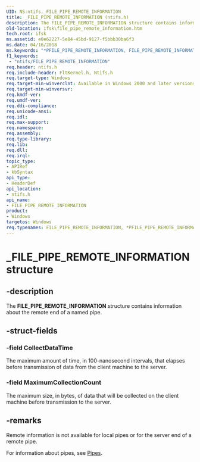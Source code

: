 ```yaml
---
UID: NS:ntifs._FILE_PIPE_REMOTE_INFORMATION
title: _FILE_PIPE_REMOTE_INFORMATION (ntifs.h)
description: The FILE_PIPE_REMOTE_INFORMATION structure contains information about the remote end of a named pipe.
old-location: ifsk\file_pipe_remote_information.htm
tech.root: ifsk
ms.assetid: e0e62227-5e84-45bd-9127-f5bbb30ba6f3
ms.date: 04/16/2018
ms.keywords: "*PFILE_PIPE_REMOTE_INFORMATION, FILE_PIPE_REMOTE_INFORMATION, FILE_PIPE_REMOTE_INFORMATION structure [Installable File System Drivers], PFILE_PIPE_REMOTE_INFORMATION, PFILE_PIPE_REMOTE_INFORMATION structure pointer [Installable File System Drivers], _FILE_PIPE_REMOTE_INFORMATION, ifsk.file_pipe_remote_information, ntifs/FILE_PIPE_REMOTE_INFORMATION, ntifs/PFILE_PIPE_REMOTE_INFORMATION"
f1_keywords:
 - "ntifs/FILE_PIPE_REMOTE_INFORMATION"
req.header: ntifs.h
req.include-header: FltKernel.h, Ntifs.h
req.target-type: Windows
req.target-min-winverclnt: Available in Windows 2000 and later versions of the Windows operating system.
req.target-min-winversvr: 
req.kmdf-ver: 
req.umdf-ver: 
req.ddi-compliance: 
req.unicode-ansi: 
req.idl: 
req.max-support: 
req.namespace: 
req.assembly: 
req.type-library: 
req.lib: 
req.dll: 
req.irql: 
topic_type:
- APIRef
- kbSyntax
api_type:
- HeaderDef
api_location:
- ntifs.h
api_name:
- FILE_PIPE_REMOTE_INFORMATION
product:
- Windows
targetos: Windows
req.typenames: FILE_PIPE_REMOTE_INFORMATION, *PFILE_PIPE_REMOTE_INFORMATION
---
```


# _FILE_PIPE_REMOTE_INFORMATION structure


## -description


The <b>FILE_PIPE_REMOTE_INFORMATION</b> structure contains information about the remote end of a named pipe.


## -struct-fields




### -field CollectDataTime

The maximum amount of time, in 100-nanosecond intervals, that elapses before transmission of data from the client machine to the server.


### -field MaximumCollectionCount

The maximum size, in bytes, of data that will be collected on the client machine before transmission to the server.


## -remarks



Remote information is not available for local pipes or for the server end of a remote pipe.

For information about pipes, see <a href="https://docs.microsoft.com/windows/desktop/ipc/pipes">Pipes</a>.



